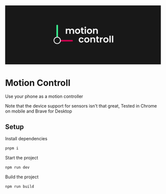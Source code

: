 ![motion controll banner](docs/banner.svg)

# Motion Controll

Use your phone as a motion controller

Note that the device support for sensors isn't that great,
Tested in Chrome on mobile and Brave for Desktop

## Setup

Install dependencies

```bash
pnpm i
```

Start the project

```bash
npm run dev
```

Build the project

```bash
npm run build
```
